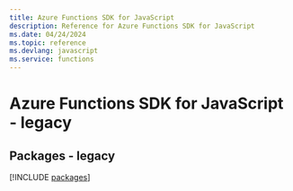```yaml
---
title: Azure Functions SDK for JavaScript
description: Reference for Azure Functions SDK for JavaScript
ms.date: 04/24/2024
ms.topic: reference
ms.devlang: javascript
ms.service: functions
---
```

# Azure Functions SDK for JavaScript - legacy
## Packages - legacy
[!INCLUDE [packages](functions-index.md)]